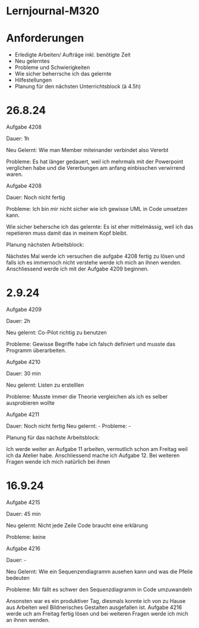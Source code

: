 # Lernjournal-M320

# Anforderungen 

- Erledigte Arbeiten/ Aufträge inkl. benötigte Zeit
- Neu gelerntes
- Probleme und Schwierigkeiten
- Wie sicher beherrsche ich das gelernte 
- Hilfestellungen
- Planung für den nächsten Unterrichtsblock (à 4.5h)

# 26.8.24

Aufgabe 4208

Dauer: 1h

Neu Gelernt: Wie man Member miteinander verbindet also Vererbt

Probleme: Es hat länger gedauert, weil ich mehrmals mit der Powerpoint verglichen habe und die Vererbungen am anfang einbisschen verwirrend waren.

Aufgabe 4208

Dauer: Noch nicht fertig

Probleme: Ich bin mir nicht sicher wie ich gewisse UML in Code umsetzen kann. 

Wie sicher behersche ich das gelernte: Es ist eher mittelmässig, weil ich das repetieren muss damit das in meinem Kopf bleibt. 

Planung nächsten Arbeitsblock:

Nächstes Mal werde ich versuchen die aufgabe 4208 fertig zu lösen und falls ich es immernoch nicht verstehe werde ich mich an ihnen wenden. Anschliessend werde ich mit der Aufgabe 4209 beginnen. 

# 2.9.24

Aufgabe 4209

Dauer: 2h

Neu gelernt: Co-Pilot richtig zu benutzen

Probleme: Gewisse Begriffe habe ich falsch definiert und musste das Programm überarbeiten.

Aufgabe 4210

Dauer: 30 min

Neu gelernt: Listen zu erstelllen

Probleme: Musste immer die Theorie vergleichen als ich es selber ausprobieren wollte

Aufgabe 4211

Dauer: Noch nicht fertig 
Neu gelernt: -
Probleme: - 

Planung für das nächste Arbeitsblock: 

Ich werde weiter an Aufgabe 11 arbeiten, vermutlich schon am Freitag weil ich da Atelier habe. Anschliessend mache ich Aufgabe 12. Bei weiteren Fragen wende ich mich natürlich bei ihnen 


# 16.9.24 

Aufgabe 4215

Dauer: 45 min

Neu gelernt: Nicht jede Zeile Code braucht eine erklärung

Probleme: keine


Aufgabe 4216

Dauer: -

Neu Gelernt: Wie ein Sequenzendiagramm ausehen kann und was die Pfeile bedeuten

Probleme: Mir fällt es schwer den Sequenzdiagramm in Code umzuwandeln

Ansonsten war es ein produktiver Tag, diesmals konnte ich von zu Hause aus Arbeiten weil Bildnerisches Gestalten ausgefallen ist. Aufgabe 4216 werde uch am Freitag fertig lösen und bei weiteren Fragen werde ich mich an ihnen wenden. 
